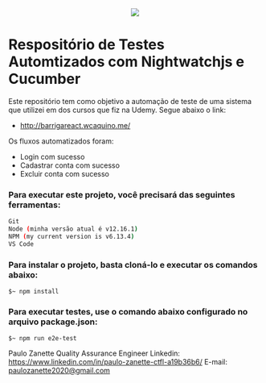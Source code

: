 <div align="center">
 <img src="https://encrypted-tbn0.gstatic.com/images?q=tbn%3AANd9GcSuakgY_Yooey2BrMqD34E6_ptK9EedY9TGN3CevP6sofrSybM7&usqp=CAUg" >
</div>

# Respositório de Testes Automtizados com Nightwatchjs e Cucumber

Este repositório tem como objetivo a automação de teste de uma sistema que utilizei em dos cursos que fiz na Udemy. Segue abaixo o link:
  - http://barrigareact.wcaquino.me/
  
 Os fluxos automatizados foram:
  - Login com sucesso
  - Cadastrar conta com sucesso
  - Excluir conta com sucesso
  
 ### Para executar este projeto, você precisará das seguintes ferramentas:
```bash
Git
Node (minha versão atual é v12.16.1)
NPM (my current version is v6.13.4)
VS Code
```

### Para instalar o projeto, basta cloná-lo e executar os comandos abaixo:
```terminal
$~ npm install
```

### Para executar testes, use o comando abaixo configurado no arquivo package.json:
```terminal
$~ npm run e2e-test
```

Paulo Zanette
Quality Assurance Engineer
Linkedin: https://www.linkedin.com/in/paulo-zanette-ctfl-a19b36b6/
E-mail: paulozanette2020@gmail.com
